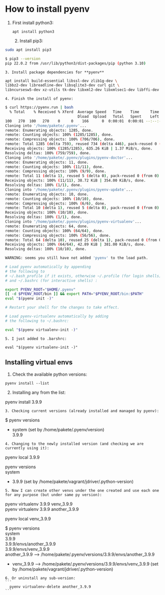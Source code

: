 # How to install pyenv
  
1. First install python3:
   ```
   apt install python3
   ```
  
    2. Install pip3:
```bash
sudo apt install pip3  

$ pip3 --version  
pip 22.0.2 from /usr/lib/python3/dist-packages/pip (python 3.10)
```

    3. Install package dependencies for **pyenv**  
    
```bash
apt install build-essential libssl-dev zlib1g-dev \    
libbz2-dev libreadline-dev libsqlite3-dev curl git \    
libncursesw5-dev xz-utils tk-dev libxml2-dev libxmlsec1-dev libffi-dev liblzma-dev
```

    4. Finish the install of pyenv:

```bash
$ curl https://pyenv.run | bash
  % Total    % Received % Xferd  Average Speed   Time    Time     Time  Current
                                 Dload  Upload   Total   Spent    Left  Speed
100   270  100   270    0     0    166      0  0:00:01  0:00:01 --:--:--   166
Cloning into '/home/pakete/.pyenv'...
remote: Enumerating objects: 1285, done.
remote: Counting objects: 100% (1285/1285), done.
remote: Compressing objects: 100% (706/706), done.
remote: Total 1285 (delta 759), reused 734 (delta 446), pack-reused 0 (from 0)
Receiving objects: 100% (1285/1285), 635.26 KiB | 1.37 MiB/s, done.
Resolving deltas: 100% (759/759), done.
Cloning into '/home/pakete/.pyenv/plugins/pyenv-doctor'...
remote: Enumerating objects: 11, done.
remote: Counting objects: 100% (11/11), done.
remote: Compressing objects: 100% (9/9), done.
remote: Total 11 (delta 1), reused 5 (delta 0), pack-reused 0 (from 0)
Receiving objects: 100% (11/11), 38.72 KiB | 354.00 KiB/s, done.
Resolving deltas: 100% (1/1), done.
Cloning into '/home/pakete/.pyenv/plugins/pyenv-update'...
remote: Enumerating objects: 10, done.
remote: Counting objects: 100% (10/10), done.
remote: Compressing objects: 100% (6/6), done.
remote: Total 10 (delta 1), reused 5 (delta 0), pack-reused 0 (from 0)
Receiving objects: 100% (10/10), done.
Resolving deltas: 100% (1/1), done.
Cloning into '/home/pakete/.pyenv/plugins/pyenv-virtualenv'...
remote: Enumerating objects: 64, done.
remote: Counting objects: 100% (64/64), done.
remote: Compressing objects: 100% (56/56), done.
remote: Total 64 (delta 10), reused 25 (delta 1), pack-reused 0 (from 0)
Receiving objects: 100% (64/64), 42.89 KiB | 381.00 KiB/s, done.
Resolving deltas: 100% (10/10), done.

WARNING: seems you still have not added 'pyenv' to the load path.

# Load pyenv automatically by appending
# the following to 
# ~/.bash_profile if it exists, otherwise ~/.profile (for login shells)
# and ~/.bashrc (for interactive shells) :

export PYENV_ROOT="$HOME/.pyenv"
[[ -d $PYENV_ROOT/bin ]] && export PATH="$PYENV_ROOT/bin:$PATH"
eval "$(pyenv init -)"

# Restart your shell for the changes to take effect.

# Load pyenv-virtualenv automatically by adding
# the following to ~/.bashrc:

eval "$(pyenv virtualenv-init -)"
```

    5. I just added to .barshrc:

```
eval "$(pyenv virtualenv-init -)"
```

## Installing virtual envs

1. Check the available python versions:
```
pyenv install --list  
```
  
2. Installing any from the list:
>
pyenv install 3.9.9  
>

    3. Checking current versions (already installed and managed by pyenv):
>
$ pyenv versions  
* system (set by /home/pakete/.pyenv/version)  
  3.9.9  
>

    4. Changing to the newly installed version (and checking we are currently using it):
>
pyenv local 3.9.9  
>
pyenv versions  
  system  
* 3.9.9 (set by /home/pakete/vagrant/jdriver/.python-version)
>

    5. Now I can create other venvs under the one created and use each one for any purpose (but under same py version):
>
pyenv virtualenv 3.9.9 venv_3.9.9  
pyenv virtualenv 3.9.9 another_3.9.9  
>
pyenv local venv_3.9.9  
>
$ pyenv versions  
  system  
  3.9.9  
  3.9.9/envs/another_3.9.9  
  3.9.9/envs/venv_3.9.9  
  another_3.9.9 --> /home/pakete/.pyenv/versions/3.9.9/envs/another_3.9.9  
* venv_3.9.9 --> /home/pakete/.pyenv/versions/3.9.9/envs/venv_3.9.9 (set by /home/pakete/vagrant/jdriver/.python-version)
>

    6. Or uninstall any sub-version:
    ```
      pyenv virtualenv-delete another_3.9.9
    ```
